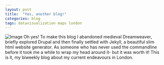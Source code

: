 ```yaml
---
layout: post
title:  "Yes, another blog!"
categories: blog 
tags: datavisualization maps london
---
```


![Image](https://github.com/melanieimfeld/melanieimfeld.github.io/tree/master/assets/hi_there2.png?style=centerme)
Oh yes! 
To make this blog I abandoned medieval Dreamweaver, briefly explored Drupal and then finally settled with Jekyll, a beautiful slim html website generator. As someone who has never used the commandline before it took me a while to wrap my head around it- but it was worth it! This is it, my biweekly blog about my current endeavours in London.



